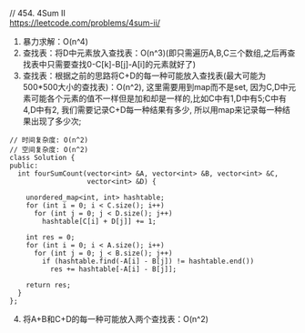// 454. 4Sum II  
https://leetcode.com/problems/4sum-ii/  

1. 暴力求解：O(n^4)  
2. 查找表：将D中元素放入查找表：O(n^3)(即只需遍历A,B,C三个数组,之后再查找表中只需要查找0-C[k]-B[j]-A[i]的元素就好了)  
3. 查找表：根据之前的思路将C+D的每一种可能放入查找表(最大可能为500*500大小的查找表)：O(n^2), 这里需要用到map而不是set, 因为C,D中元素可能各个元素的值不一样但是加和却是一样的,比如C中有1,D中有5;C中有4,D中有2, 我们需要记录C+D每一种结果有多少, 所以用map来记录每一种结果出现了多少次;
```
// 时间复杂度: O(n^2)
// 空间复杂度: O(n^2)
class Solution {
public:
  int fourSumCount(vector<int> &A, vector<int> &B, vector<int> &C,
                   vector<int> &D) {

    unordered_map<int, int> hashtable;
    for (int i = 0; i < C.size(); i++)
      for (int j = 0; j < D.size(); j++)
        hashtable[C[i] + D[j]] += 1;

    int res = 0;
    for (int i = 0; i < A.size(); i++)
      for (int j = 0; j < B.size(); j++)
        if (hashtable.find(-A[i] - B[j]) != hashtable.end())
          res += hashtable[-A[i] - B[j]];

    return res;
  }
};
``` 
4. 将A+B和C+D的每一种可能放入两个查找表：O(n^2)